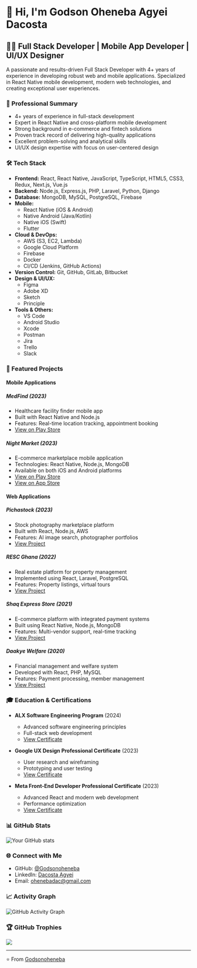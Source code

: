 # 👋 Hi, I'm Godson Oheneba Agyei Dacosta

## 👨‍💻 Full Stack Developer | Mobile App Developer | UI/UX Designer

A passionate and results-driven Full Stack Developer with 4+ years of experience in developing robust web and mobile applications. Specialized in React Native mobile development, modern web technologies, and creating exceptional user experiences.

### 🎯 Professional Summary
- 4+ years of experience in full-stack development
- Expert in React Native and cross-platform mobile development
- Strong background in e-commerce and fintech solutions
- Proven track record of delivering high-quality applications
- Excellent problem-solving and analytical skills
- UI/UX design expertise with focus on user-centered design

### 🛠️ Tech Stack

- **Frontend:** React, React Native, JavaScript, TypeScript, HTML5, CSS3, Redux, Next.js, Vue.js
- **Backend:** Node.js, Express.js, PHP, Laravel, Python, Django
- **Database:** MongoDB, MySQL, PostgreSQL, Firebase
- **Mobile:** 
  - React Native (iOS & Android)
  - Native Android (Java/Kotlin)
  - Native iOS (Swift)
  - Flutter
- **Cloud & DevOps:** 
  - AWS (S3, EC2, Lambda)
  - Google Cloud Platform
  - Firebase
  - Docker
  - CI/CD (Jenkins, GitHub Actions)
- **Version Control:** Git, GitHub, GitLab, Bitbucket
- **Design & UI/UX:** 
  - Figma
  - Adobe XD
  - Sketch
  - Principle
- **Tools & Others:** 
  - VS Code
  - Android Studio
  - Xcode
  - Postman
  - Jira
  - Trello
  - Slack

### 🌟 Featured Projects

#### Mobile Applications

##### MedFind (2023)
- Healthcare facility finder mobile app
- Built with React Native and Node.js
- Features: Real-time location tracking, appointment booking
- [View on Play Store](https://play.google.com/store/apps/details?id=com.medfind.medfind)

##### Night Market (2023)
- E-commerce marketplace mobile application
- Technologies: React Native, Node.js, MongoDB
- Available on both iOS and Android platforms
- [View on Play Store](https://play.google.com/store/apps/details?id=com.abonten.night_market&pcampaignid=web_share)
- [View on App Store](https://apps.apple.com/us/app/night-market/id1608386178)

#### Web Applications

##### Pichastock (2023)
- Stock photography marketplace platform
- Built with React, Node.js, AWS
- Features: AI image search, photographer portfolios
- [View Project](https://pichastock.com/)

##### RESC Ghana (2022)
- Real estate platform for property management
- Implemented using React, Laravel, PostgreSQL
- Features: Property listings, virtual tours
- [View Project](https://rescgh.com/)

##### Shaq Express Store (2021)
- E-commerce platform with integrated payment systems
- Built using React Native, Node.js, MongoDB
- Features: Multi-vendor support, real-time tracking
- [View Project](https://store.shaqexpress.com/)

##### Daakye Welfare (2020)
- Financial management and welfare system
- Developed with React, PHP, MySQL
- Features: Payment processing, member management
- [View Project](https://daakyewelfare.com/)

### 🎓 Education & Certifications

- **ALX Software Engineering Program** (2024)
  - Advanced software engineering principles
  - Full-stack web development
  - [View Certificate](https://intranet.alxswe.com/certificates/YXN5H3CJeE)

- **Google UX Design Professional Certificate** (2023)
  - User research and wireframing
  - Prototyping and user testing
  - [View Certificate](https://coureera.org/verify/KQUQBFJXQR58)

- **Meta Front-End Developer Professional Certificate** (2023)
  - Advanced React and modern web development
  - Performance optimization
  - [View Certificate](https://coursera.ord/ZF33QZE9VAY)

### 📊 GitHub Stats

![Your GitHub stats](https://github-readme-stats.vercel.app/api?username=Godsonoheneba&show_icons=true&theme=radical)

### 🌐 Connect with Me

- GitHub: [@Godsonoheneba](https://github.com/Godsonoheneba)
- LinkedIn: [Dacosta Agyei](https://www.linkedin.com/in/dacosta-agyei-b8647b136/)
- Email: [ohenebadac@gmail.com](mailto:ohenebadac@gmail.com)

### 📈 Activity Graph

![GitHub Activity Graph](https://activity-graph.herokuapp.com/graph?username=Godsonoheneba&theme=dracula)

### 🏆 GitHub Trophies

![](https://github-profile-trophy.vercel.app/?username=Godsonoheneba&theme=radical&no-frame=false&no-bg=true&margin-w=4)

---

⭐️ From [Godsonoheneba](https://github.com/Godsonoheneba) 

